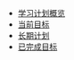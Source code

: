 * [学习计划概览](/study-plan/)
* [当前目标](/study-plan/current-goals.md)
* [长期计划](/study-plan/long-term-plans.md)
* [已完成目标](/study-plan/completed-goals.md)